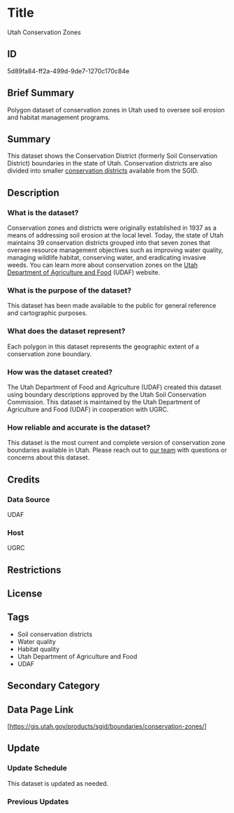 # Title

Utah Conservation Zones

## ID

5d89fa84-ff2a-499d-9de7-1270c170c84e

## Brief Summary

Polygon dataset of conservation zones in Utah used to oversee soil erosion and habitat management programs.

## Summary

This dataset shows the Conservation District (formerly Soil Conservation District) boundaries in the state of Utah. Conservation districts are also divided into smaller [conservation districts](https://gis.utah.gov/products/sgid/boundaries/conservation-districts/) available from the SGID.

## Description

### What is the dataset?

Conservation zones and districts were originally established in 1937 as a means of addressing soil erosion at the local level. Today, the state of Utah maintains 39 conservation districts grouped into that seven zones that oversee resource management objectives such as improving water quality, managing wildlife habitat, conserving water, and eradicating invasive weeds. You can learn more about conservation zones on the [Utah Department of Agriculture and Food](https://ag.utah.gov/farmers/conservation-division/conservation-districts/) (UDAF) website.

### What is the purpose of the dataset?

This dataset has been made available to the public for general reference and cartographic purposes.

### What does the dataset represent?

Each polygon in this dataset represents the geographic extent of a conservation zone boundary.

### How was the dataset created?

The Utah Department of Food and Agriculture (UDAF) created this dataset using boundary descriptions approved by the Utah Soil Conservation Commission. This dataset is maintained by the Utah Department of Agriculture and Food (UDAF) in cooperation with UGRC.

### How reliable and accurate is the dataset?

This dataset is the most current and complete version of conservation zone boundaries available in Utah. Please reach out to [our team](https://gis.utah.gov/contact/) with questions or concerns about this dataset.

## Credits

### Data Source

UDAF

### Host

UGRC

## Restrictions

## License

## Tags

- Soil conservation districts
- Water quality
- Habitat quality
- Utah Department of Agriculture and Food
- UDAF

## Secondary Category

## Data Page Link

[https://gis.utah.gov/products/sgid/boundaries/conservation-zones/]

## Update

### Update Schedule

This dataset is updated as needed.

### Previous Updates
